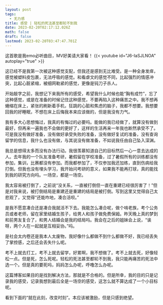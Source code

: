 ```yaml
---
layout: post
tags:
  - 无力感
title: 感受 | 轻松的死法甚至都轮不到我
date: 2023-02-20T02:17:12.026Z
math: false
draft: false
lastmod: 2023-02-20T03:47:47.701Z
---
```


这首歌是我emo必听曲目，MV好美请大家看！
{{< youtube id="J6-IaSJLNOA" autoplay="true" >}}

这已经不是我第一次被这种感觉支配，但我还是感到无比难受。是一种全身发痒，感觉被塑料皮包裹，无法呼吸的感觉。和看虐文的感觉不同，比起强烈的情感冲突，比起心脏紧缩，被细网勒紧的感觉，更像是钝刀子杀人。

开始敲字之前，我想记下来我所有的感受，希望我什么时候也能“胸有成竹”，忘了这种感觉，或是在准备的时候记住这种感觉，不要再陷入这种痛苦之中。我不想再蜷缩在床上，紧张的刷新着手机，狂跳的心脏和焦虑的脑子，我都不想要。我想要回我的好睡眠，不想在床上后悔我本来应该做的，但是我没有力气。

我有多大心思想悔过，我真的有悔过的必要吗。能做的我已经做了，就算没有做到最好，但再来一遍我也不会做的更好了，这样的生活再来一年我也断然承受不了。可是我没有做好准备，没有做好承受失败的准备，没有做好复试的准备，没有查询留学的信息，我什么也没有做，与其说没有做准备，不如说我任由自己坠入深渊。

我总是想得太多而没有办法行动。我很羡慕知道自己的目标然后一心一意去达成的人。去年我的一个队友准备考研，暑假留在学校准备，过了暑假所有的训练都没有参加，集训，比赛都没有参加。而我都参加了，不仅参加我还加练，直到伤病给我打倒。但我也没有埋头学习，我开始问考研的意义，如果我不能再打球，真的能找到我的研究方向吗。一场空，都是一场空。

我太容易被打倒了，之前说“没关系，一直被打倒但一直在重建已经很厉害了！”但是对我来说，被打倒结局是重建还是重建的结局是被打倒。写到这里又觉得自己太悲观了，又觉得“还能咋地，凑合活呗。”

是我不愿意凑合还是凑合我就活不下去。我能怎么凑合呢，做个啃老族，考个公务员或者老师，留在家里结婚生孩子，给男人和孩子做免费保姆。昨天晚上真的梦到和前男友复合了，和男人结婚会是我的结局吗。我会在之后的姐妹会上说，“诶呀，两个人在一起就是互相妥协。”吗。

是社会太内卷还是我本人太废物，我好像什么都做不到什么都做不好，我已经丢失了掌控感，之后还会丢失什么呢。

考不上就去打工，考不上就去留学，好累啊，我不想做了。考不上就去死，好像轻松一点。但是死，怎么死呢。轻松的死法甚至都轮不到我，我只能再痛苦的死法中选一个。但是真的要死吗，妈妈怎么办呢，呼噜怎么办呢。

这篇博客如果目的是找到解决方法，那就是不合格的。但是所幸，我的目的只是记录我的感受，记录我想到最后全是一场空的感受，这怎么就不算达成了一个小目标呢。

看到下面的“就在此刻，改变时刻”。本应该被激励，但是只感到绝望。
